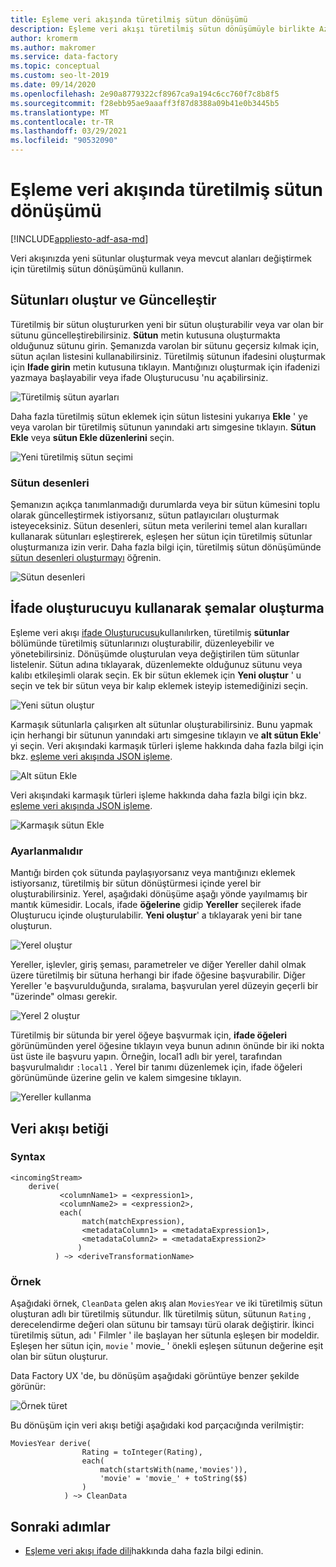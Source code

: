 ```yaml
---
title: Eşleme veri akışında türetilmiş sütun dönüşümü
description: Eşleme veri akışı türetilmiş sütun dönüşümüyle birlikte Azure Data Factory ölçekli verileri nasıl dönüştürebileceğinizi öğrenin.
author: kromerm
ms.author: makromer
ms.service: data-factory
ms.topic: conceptual
ms.custom: seo-lt-2019
ms.date: 09/14/2020
ms.openlocfilehash: 2e90a8779322cf8967ca9a194c6cc760f7c8b8f5
ms.sourcegitcommit: f28ebb95ae9aaaff3f87d8388a09b41e0b3445b5
ms.translationtype: MT
ms.contentlocale: tr-TR
ms.lasthandoff: 03/29/2021
ms.locfileid: "90532090"
---
```

# <a name="derived-column-transformation-in-mapping-data-flow"></a>Eşleme veri akışında türetilmiş sütun dönüşümü

[!INCLUDE[appliesto-adf-asa-md](includes/appliesto-adf-asa-md.md)]

Veri akışınızda yeni sütunlar oluşturmak veya mevcut alanları değiştirmek için türetilmiş sütun dönüşümünü kullanın.

## <a name="create-and-update-columns"></a>Sütunları oluştur ve Güncelleştir

Türetilmiş bir sütun oluştururken yeni bir sütun oluşturabilir veya var olan bir sütunu güncelleştirebilirsiniz. **Sütun** metin kutusuna oluşturmakta olduğunuz sütunu girin. Şemanızda varolan bir sütunu geçersiz kılmak için, sütun açılan listesini kullanabilirsiniz. Türetilmiş sütunun ifadesini oluşturmak için **Ifade girin** metin kutusuna tıklayın. Mantığınızı oluşturmak için ifadenizi yazmaya başlayabilir veya ifade Oluşturucusu 'nu açabilirsiniz.

![Türetilmiş sütun ayarları](media/data-flow/create-derive-column.png "Türetilmiş sütun ayarları")

Daha fazla türetilmiş sütun eklemek için sütun listesini yukarıya **Ekle** ' ye veya varolan bir türetilmiş sütunun yanındaki artı simgesine tıklayın. **Sütun Ekle** veya **sütun Ekle düzenlerini** seçin.

![Yeni türetilmiş sütun seçimi](media/data-flow/add-derived-column.png "Yeni türetilmiş sütun seçimi")

### <a name="column-patterns"></a>Sütun desenleri

Şemanızın açıkça tanımlanmadığı durumlarda veya bir sütun kümesini toplu olarak güncelleştirmek istiyorsanız, sütun patlayıcıları oluşturmak isteyeceksiniz. Sütun desenleri, sütun meta verilerini temel alan kuralları kullanarak sütunları eşleştirerek, eşleşen her sütun için türetilmiş sütunlar oluşturmanıza izin verir. Daha fazla bilgi için, türetilmiş sütun dönüşümünde [sütun desenleri oluşturmayı](concepts-data-flow-column-pattern.md#column-patterns-in-derived-column-and-aggregate) öğrenin.

![Sütun desenleri](media/data-flow/column-pattern-derive.png "Sütun desenleri")

## <a name="building-schemas-using-the-expression-builder"></a>İfade oluşturucuyu kullanarak şemalar oluşturma

Eşleme veri akışı [ifade Oluşturucusu](concepts-data-flow-expression-builder.md)kullanılırken, türetilmiş **sütunlar** bölümünde türetilmiş sütunlarınızı oluşturabilir, düzenleyebilir ve yönetebilirsiniz. Dönüşümde oluşturulan veya değiştirilen tüm sütunlar listelenir. Sütun adına tıklayarak, düzenlemekte olduğunuz sütunu veya kalıbı etkileşimli olarak seçin. Ek bir sütun eklemek için **Yeni oluştur** ' u seçin ve tek bir sütun veya bir kalıp eklemek isteyip istemediğinizi seçin.

![Yeni sütun oluştur](media/data-flow/derive-add-column.png "Yeni sütun oluştur")

Karmaşık sütunlarla çalışırken alt sütunlar oluşturabilirsiniz. Bunu yapmak için herhangi bir sütunun yanındaki artı simgesine tıklayın ve **alt sütun Ekle**' yi seçin. Veri akışındaki karmaşık türleri işleme hakkında daha fazla bilgi için bkz. [eşleme veri akışında JSON işleme](format-json.md#mapping-data-flow-properties).

![Alt sütun Ekle](media/data-flow/derive-add-subcolumn.png "Alt sütun Ekle")

Veri akışındaki karmaşık türleri işleme hakkında daha fazla bilgi için bkz. [eşleme veri akışında JSON işleme](format-json.md#mapping-data-flow-properties).

![Karmaşık sütun Ekle](media/data-flow/derive-complex-column.png "Sütun ekleme")

### <a name="locals"></a>Ayarlanmalıdır

Mantığı birden çok sütunda paylaşıyorsanız veya mantığınızı eklemek istiyorsanız, türetilmiş bir sütun dönüştürmesi içinde yerel bir oluşturabilirsiniz. Yerel, aşağıdaki dönüşüme aşağı yönde yayılmamış bir mantık kümesidir. Locals, ifade **öğelerine** gidip **Yereller** seçilerek ifade Oluşturucu içinde oluşturulabilir. **Yeni oluştur**' a tıklayarak yeni bir tane oluşturun.

![Yerel oluştur](media/data-flow/create-local.png "Yerel oluştur")

Yereller, işlevler, giriş şeması, parametreler ve diğer Yereller dahil olmak üzere türetilmiş bir sütuna herhangi bir ifade öğesine başvurabilir. Diğer Yereller 'e başvurulduğunda, sıralama, başvurulan yerel düzeyin geçerli bir "üzerinde" olması gerekir.

![Yerel 2 oluştur](media/data-flow/create-local-2.png "Yerel 2 oluştur")

Türetilmiş bir sütunda bir yerel öğeye başvurmak için, **ifade öğeleri** görünümünden yerel öğesine tıklayın veya bunun adının önünde bir iki nokta üst üste ile başvuru yapın. Örneğin, local1 adlı bir yerel, tarafından başvurulmalıdır `:local1` . Yerel bir tanımı düzenlemek için, ifade öğeleri görünümünde üzerine gelin ve kalem simgesine tıklayın.

![Yereller kullanma](media/data-flow/using-locals.png "Yereller kullanma")

## <a name="data-flow-script"></a>Veri akışı betiği

### <a name="syntax"></a>Syntax

```
<incomingStream>
    derive(
           <columnName1> = <expression1>,
           <columnName2> = <expression2>,
           each(
                match(matchExpression),
                <metadataColumn1> = <metadataExpression1>,
                <metadataColumn2> = <metadataExpression2>
               )
          ) ~> <deriveTransformationName>
```

### <a name="example"></a>Örnek

Aşağıdaki örnek, `CleanData` gelen akış alan `MoviesYear` ve iki türetilmiş sütun oluşturan adlı bir türetilmiş sütundur. İlk türetilmiş sütun, sütunun `Rating` , derecelendirme değeri olan sütunu bir tamsayı türü olarak değiştirir. İkinci türetilmiş sütun, adı ' Filmler ' ile başlayan her sütunla eşleşen bir modeldir. Eşleşen her sütun için, `movie` ' movie_ ' önekli eşleşen sütunun değerine eşit olan bir sütun oluşturur. 

Data Factory UX 'de, bu dönüşüm aşağıdaki görüntüye benzer şekilde görünür:

![Örnek türet](media/data-flow/derive-script.png "Örnek türet")

Bu dönüşüm için veri akışı betiği aşağıdaki kod parçacığında verilmiştir:

```
MoviesYear derive(
                Rating = toInteger(Rating),
                each(
                    match(startsWith(name,'movies')),
                    'movie' = 'movie_' + toString($$)
                )
            ) ~> CleanData
```

## <a name="next-steps"></a>Sonraki adımlar

- [Eşleme veri akışı ifade dili](data-flow-expression-functions.md)hakkında daha fazla bilgi edinin.
